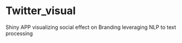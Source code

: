 # Twitter_visual

Shiny APP visualizing social effect on Branding leveraging NLP to text processing
